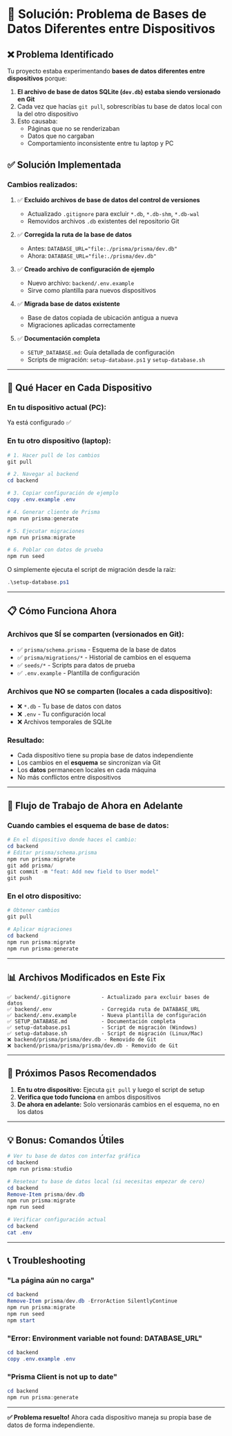 # 🔧 Solución: Problema de Bases de Datos Diferentes entre Dispositivos

## ❌ Problema Identificado

Tu proyecto estaba experimentando **bases de datos diferentes entre dispositivos** porque:

1. **El archivo de base de datos SQLite (`dev.db`) estaba siendo versionado en Git**
2. Cada vez que hacías `git pull`, sobrescribías tu base de datos local con la del otro dispositivo
3. Esto causaba:
   - Páginas que no se renderizaban
   - Datos que no cargaban
   - Comportamiento inconsistente entre tu laptop y PC

## ✅ Solución Implementada

### **Cambios realizados:**

1. ✅ **Excluido archivos de base de datos del control de versiones**
   - Actualizado `.gitignore` para excluir `*.db`, `*.db-shm`, `*.db-wal`
   - Removidos archivos `.db` existentes del repositorio Git

2. ✅ **Corregida la ruta de la base de datos**
   - Antes: `DATABASE_URL="file:./prisma/prisma/dev.db"`
   - Ahora: `DATABASE_URL="file:./prisma/dev.db"`

3. ✅ **Creado archivo de configuración de ejemplo**
   - Nuevo archivo: `backend/.env.example`
   - Sirve como plantilla para nuevos dispositivos

4. ✅ **Migrada base de datos existente**
   - Base de datos copiada de ubicación antigua a nueva
   - Migraciones aplicadas correctamente

5. ✅ **Documentación completa**
   - `SETUP_DATABASE.md`: Guía detallada de configuración
   - Scripts de migración: `setup-database.ps1` y `setup-database.sh`

---

## 🚀 Qué Hacer en Cada Dispositivo

### **En tu dispositivo actual (PC):**
Ya está configurado ✅

### **En tu otro dispositivo (laptop):**

```powershell
# 1. Hacer pull de los cambios
git pull

# 2. Navegar al backend
cd backend

# 3. Copiar configuración de ejemplo
copy .env.example .env

# 4. Generar cliente de Prisma
npm run prisma:generate

# 5. Ejecutar migraciones
npm run prisma:migrate

# 6. Poblar con datos de prueba
npm run seed
```

O simplemente ejecuta el script de migración desde la raíz:
```powershell
.\setup-database.ps1
```

---

## 📋 Cómo Funciona Ahora

### **Archivos que SÍ se comparten (versionados en Git):**
- ✅ `prisma/schema.prisma` - Esquema de la base de datos
- ✅ `prisma/migrations/*` - Historial de cambios en el esquema
- ✅ `seeds/*` - Scripts para datos de prueba
- ✅ `.env.example` - Plantilla de configuración

### **Archivos que NO se comparten (locales a cada dispositivo):**
- ❌ `*.db` - Tu base de datos con datos
- ❌ `.env` - Tu configuración local
- ❌ Archivos temporales de SQLite

### **Resultado:**
- Cada dispositivo tiene su propia base de datos independiente
- Los cambios en el **esquema** se sincronizan vía Git
- Los **datos** permanecen locales en cada máquina
- No más conflictos entre dispositivos

---

## 🔄 Flujo de Trabajo de Ahora en Adelante

### **Cuando cambies el esquema de base de datos:**

```powershell
# En el dispositivo donde haces el cambio:
cd backend
# Editar prisma/schema.prisma
npm run prisma:migrate
git add prisma/
git commit -m "feat: Add new field to User model"
git push
```

### **En el otro dispositivo:**

```powershell
# Obtener cambios
git pull

# Aplicar migraciones
cd backend
npm run prisma:migrate
npm run prisma:generate
```

---

## 📊 Archivos Modificados en Este Fix

```
✅ backend/.gitignore          - Actualizado para excluir bases de datos
✅ backend/.env                - Corregida ruta de DATABASE_URL  
✅ backend/.env.example        - Nueva plantilla de configuración
✅ SETUP_DATABASE.md           - Documentación completa
✅ setup-database.ps1          - Script de migración (Windows)
✅ setup-database.sh           - Script de migración (Linux/Mac)
❌ backend/prisma/prisma/dev.db - Removido de Git
❌ backend/prisma/prisma/prisma/dev.db - Removido de Git
```

---

## 🎯 Próximos Pasos Recomendados

1. **En tu otro dispositivo:** Ejecuta `git pull` y luego el script de setup
2. **Verifica que todo funciona** en ambos dispositivos
3. **De ahora en adelante:** Solo versionarás cambios en el esquema, no en los datos

---

## 💡 Bonus: Comandos Útiles

```powershell
# Ver tu base de datos con interfaz gráfica
cd backend
npm run prisma:studio

# Resetear tu base de datos local (si necesitas empezar de cero)
cd backend
Remove-Item prisma/dev.db
npm run prisma:migrate
npm run seed

# Verificar configuración actual
cd backend
cat .env
```

---

## 📞 Troubleshooting

### **"La página aún no carga"**
```powershell
cd backend
Remove-Item prisma/dev.db -ErrorAction SilentlyContinue
npm run prisma:migrate
npm run seed
npm start
```

### **"Error: Environment variable not found: DATABASE_URL"**
```powershell
cd backend
copy .env.example .env
```

### **"Prisma Client is not up to date"**
```powershell
cd backend
npm run prisma:generate
```

---

**✅ Problema resuelto!** Ahora cada dispositivo maneja su propia base de datos de forma independiente.
